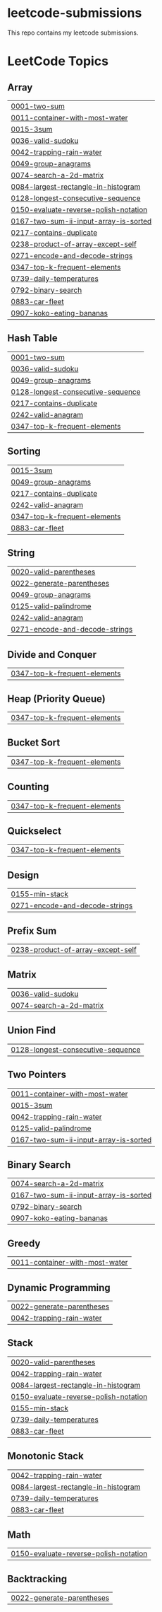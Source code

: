 # leetcode-submissions

This repo contains my leetcode submissions. 

<!---LeetCode Topics Start-->
# LeetCode Topics
## Array
|  |
| ------- |
| [0001-two-sum](https://github.com/Devica2000/leetcode-submissions/tree/master/0001-two-sum) |
| [0011-container-with-most-water](https://github.com/Devica2000/leetcode-submissions/tree/master/0011-container-with-most-water) |
| [0015-3sum](https://github.com/Devica2000/leetcode-submissions/tree/master/0015-3sum) |
| [0036-valid-sudoku](https://github.com/Devica2000/leetcode-submissions/tree/master/0036-valid-sudoku) |
| [0042-trapping-rain-water](https://github.com/Devica2000/leetcode-submissions/tree/master/0042-trapping-rain-water) |
| [0049-group-anagrams](https://github.com/Devica2000/leetcode-submissions/tree/master/0049-group-anagrams) |
| [0074-search-a-2d-matrix](https://github.com/Devica2000/leetcode-submissions/tree/master/0074-search-a-2d-matrix) |
| [0084-largest-rectangle-in-histogram](https://github.com/Devica2000/leetcode-submissions/tree/master/0084-largest-rectangle-in-histogram) |
| [0128-longest-consecutive-sequence](https://github.com/Devica2000/leetcode-submissions/tree/master/0128-longest-consecutive-sequence) |
| [0150-evaluate-reverse-polish-notation](https://github.com/Devica2000/leetcode-submissions/tree/master/0150-evaluate-reverse-polish-notation) |
| [0167-two-sum-ii-input-array-is-sorted](https://github.com/Devica2000/leetcode-submissions/tree/master/0167-two-sum-ii-input-array-is-sorted) |
| [0217-contains-duplicate](https://github.com/Devica2000/leetcode-submissions/tree/master/0217-contains-duplicate) |
| [0238-product-of-array-except-self](https://github.com/Devica2000/leetcode-submissions/tree/master/0238-product-of-array-except-self) |
| [0271-encode-and-decode-strings](https://github.com/Devica2000/leetcode-submissions/tree/master/0271-encode-and-decode-strings) |
| [0347-top-k-frequent-elements](https://github.com/Devica2000/leetcode-submissions/tree/master/0347-top-k-frequent-elements) |
| [0739-daily-temperatures](https://github.com/Devica2000/leetcode-submissions/tree/master/0739-daily-temperatures) |
| [0792-binary-search](https://github.com/Devica2000/leetcode-submissions/tree/master/0792-binary-search) |
| [0883-car-fleet](https://github.com/Devica2000/leetcode-submissions/tree/master/0883-car-fleet) |
| [0907-koko-eating-bananas](https://github.com/Devica2000/leetcode-submissions/tree/master/0907-koko-eating-bananas) |
## Hash Table
|  |
| ------- |
| [0001-two-sum](https://github.com/Devica2000/leetcode-submissions/tree/master/0001-two-sum) |
| [0036-valid-sudoku](https://github.com/Devica2000/leetcode-submissions/tree/master/0036-valid-sudoku) |
| [0049-group-anagrams](https://github.com/Devica2000/leetcode-submissions/tree/master/0049-group-anagrams) |
| [0128-longest-consecutive-sequence](https://github.com/Devica2000/leetcode-submissions/tree/master/0128-longest-consecutive-sequence) |
| [0217-contains-duplicate](https://github.com/Devica2000/leetcode-submissions/tree/master/0217-contains-duplicate) |
| [0242-valid-anagram](https://github.com/Devica2000/leetcode-submissions/tree/master/0242-valid-anagram) |
| [0347-top-k-frequent-elements](https://github.com/Devica2000/leetcode-submissions/tree/master/0347-top-k-frequent-elements) |
## Sorting
|  |
| ------- |
| [0015-3sum](https://github.com/Devica2000/leetcode-submissions/tree/master/0015-3sum) |
| [0049-group-anagrams](https://github.com/Devica2000/leetcode-submissions/tree/master/0049-group-anagrams) |
| [0217-contains-duplicate](https://github.com/Devica2000/leetcode-submissions/tree/master/0217-contains-duplicate) |
| [0242-valid-anagram](https://github.com/Devica2000/leetcode-submissions/tree/master/0242-valid-anagram) |
| [0347-top-k-frequent-elements](https://github.com/Devica2000/leetcode-submissions/tree/master/0347-top-k-frequent-elements) |
| [0883-car-fleet](https://github.com/Devica2000/leetcode-submissions/tree/master/0883-car-fleet) |
## String
|  |
| ------- |
| [0020-valid-parentheses](https://github.com/Devica2000/leetcode-submissions/tree/master/0020-valid-parentheses) |
| [0022-generate-parentheses](https://github.com/Devica2000/leetcode-submissions/tree/master/0022-generate-parentheses) |
| [0049-group-anagrams](https://github.com/Devica2000/leetcode-submissions/tree/master/0049-group-anagrams) |
| [0125-valid-palindrome](https://github.com/Devica2000/leetcode-submissions/tree/master/0125-valid-palindrome) |
| [0242-valid-anagram](https://github.com/Devica2000/leetcode-submissions/tree/master/0242-valid-anagram) |
| [0271-encode-and-decode-strings](https://github.com/Devica2000/leetcode-submissions/tree/master/0271-encode-and-decode-strings) |
## Divide and Conquer
|  |
| ------- |
| [0347-top-k-frequent-elements](https://github.com/Devica2000/leetcode-submissions/tree/master/0347-top-k-frequent-elements) |
## Heap (Priority Queue)
|  |
| ------- |
| [0347-top-k-frequent-elements](https://github.com/Devica2000/leetcode-submissions/tree/master/0347-top-k-frequent-elements) |
## Bucket Sort
|  |
| ------- |
| [0347-top-k-frequent-elements](https://github.com/Devica2000/leetcode-submissions/tree/master/0347-top-k-frequent-elements) |
## Counting
|  |
| ------- |
| [0347-top-k-frequent-elements](https://github.com/Devica2000/leetcode-submissions/tree/master/0347-top-k-frequent-elements) |
## Quickselect
|  |
| ------- |
| [0347-top-k-frequent-elements](https://github.com/Devica2000/leetcode-submissions/tree/master/0347-top-k-frequent-elements) |
## Design
|  |
| ------- |
| [0155-min-stack](https://github.com/Devica2000/leetcode-submissions/tree/master/0155-min-stack) |
| [0271-encode-and-decode-strings](https://github.com/Devica2000/leetcode-submissions/tree/master/0271-encode-and-decode-strings) |
## Prefix Sum
|  |
| ------- |
| [0238-product-of-array-except-self](https://github.com/Devica2000/leetcode-submissions/tree/master/0238-product-of-array-except-self) |
## Matrix
|  |
| ------- |
| [0036-valid-sudoku](https://github.com/Devica2000/leetcode-submissions/tree/master/0036-valid-sudoku) |
| [0074-search-a-2d-matrix](https://github.com/Devica2000/leetcode-submissions/tree/master/0074-search-a-2d-matrix) |
## Union Find
|  |
| ------- |
| [0128-longest-consecutive-sequence](https://github.com/Devica2000/leetcode-submissions/tree/master/0128-longest-consecutive-sequence) |
## Two Pointers
|  |
| ------- |
| [0011-container-with-most-water](https://github.com/Devica2000/leetcode-submissions/tree/master/0011-container-with-most-water) |
| [0015-3sum](https://github.com/Devica2000/leetcode-submissions/tree/master/0015-3sum) |
| [0042-trapping-rain-water](https://github.com/Devica2000/leetcode-submissions/tree/master/0042-trapping-rain-water) |
| [0125-valid-palindrome](https://github.com/Devica2000/leetcode-submissions/tree/master/0125-valid-palindrome) |
| [0167-two-sum-ii-input-array-is-sorted](https://github.com/Devica2000/leetcode-submissions/tree/master/0167-two-sum-ii-input-array-is-sorted) |
## Binary Search
|  |
| ------- |
| [0074-search-a-2d-matrix](https://github.com/Devica2000/leetcode-submissions/tree/master/0074-search-a-2d-matrix) |
| [0167-two-sum-ii-input-array-is-sorted](https://github.com/Devica2000/leetcode-submissions/tree/master/0167-two-sum-ii-input-array-is-sorted) |
| [0792-binary-search](https://github.com/Devica2000/leetcode-submissions/tree/master/0792-binary-search) |
| [0907-koko-eating-bananas](https://github.com/Devica2000/leetcode-submissions/tree/master/0907-koko-eating-bananas) |
## Greedy
|  |
| ------- |
| [0011-container-with-most-water](https://github.com/Devica2000/leetcode-submissions/tree/master/0011-container-with-most-water) |
## Dynamic Programming
|  |
| ------- |
| [0022-generate-parentheses](https://github.com/Devica2000/leetcode-submissions/tree/master/0022-generate-parentheses) |
| [0042-trapping-rain-water](https://github.com/Devica2000/leetcode-submissions/tree/master/0042-trapping-rain-water) |
## Stack
|  |
| ------- |
| [0020-valid-parentheses](https://github.com/Devica2000/leetcode-submissions/tree/master/0020-valid-parentheses) |
| [0042-trapping-rain-water](https://github.com/Devica2000/leetcode-submissions/tree/master/0042-trapping-rain-water) |
| [0084-largest-rectangle-in-histogram](https://github.com/Devica2000/leetcode-submissions/tree/master/0084-largest-rectangle-in-histogram) |
| [0150-evaluate-reverse-polish-notation](https://github.com/Devica2000/leetcode-submissions/tree/master/0150-evaluate-reverse-polish-notation) |
| [0155-min-stack](https://github.com/Devica2000/leetcode-submissions/tree/master/0155-min-stack) |
| [0739-daily-temperatures](https://github.com/Devica2000/leetcode-submissions/tree/master/0739-daily-temperatures) |
| [0883-car-fleet](https://github.com/Devica2000/leetcode-submissions/tree/master/0883-car-fleet) |
## Monotonic Stack
|  |
| ------- |
| [0042-trapping-rain-water](https://github.com/Devica2000/leetcode-submissions/tree/master/0042-trapping-rain-water) |
| [0084-largest-rectangle-in-histogram](https://github.com/Devica2000/leetcode-submissions/tree/master/0084-largest-rectangle-in-histogram) |
| [0739-daily-temperatures](https://github.com/Devica2000/leetcode-submissions/tree/master/0739-daily-temperatures) |
| [0883-car-fleet](https://github.com/Devica2000/leetcode-submissions/tree/master/0883-car-fleet) |
## Math
|  |
| ------- |
| [0150-evaluate-reverse-polish-notation](https://github.com/Devica2000/leetcode-submissions/tree/master/0150-evaluate-reverse-polish-notation) |
## Backtracking
|  |
| ------- |
| [0022-generate-parentheses](https://github.com/Devica2000/leetcode-submissions/tree/master/0022-generate-parentheses) |
<!---LeetCode Topics End-->